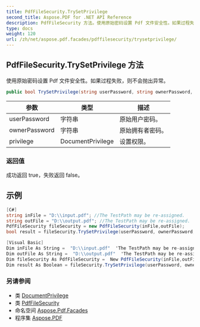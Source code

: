 ```yaml
---
title: PdfFileSecurity.TrySetPrivilege
second_title: Aspose.PDF for .NET API Reference
description: PdfFileSecurity 方法。使用原始密码设置 Pdf 文件安全性。如果过程失败，则不会抛出异常
type: docs
weight: 120
url: /zh/net/aspose.pdf.facades/pdffilesecurity/trysetprivilege/
---
```

## PdfFileSecurity.TrySetPrivilege 方法

使用原始密码设置 Pdf 文件安全性。如果过程失败，则不会抛出异常。

```csharp
public bool TrySetPrivilege(string userPassword, string ownerPassword, DocumentPrivilege privilege)
```

| 参数 | 类型 | 描述 |
| --- | --- | --- |
| userPassword | 字符串 | 原始用户密码。 |
| ownerPassword | 字符串 | 原始拥有者密码。 |
| privilege | DocumentPrivilege | 设置权限。 |

### 返回值

成功返回 true，失败返回 false。

## 示例

```csharp
[C#]
string inFile = "D:\\input.pdf"; //The TestPath may be re-assigned.
string outFile = "D:\\output.pdf"; //The TestPath may be re-assigned.
PdfFileSecurity fileSecurity = new PdfFileSecurity(inFile,outFile);		
bool result = fileSecurity.TrySetPrivilege(userPassword, ownerPassword, DocumentPrivilege.Print);

[Visual Basic]
Dim inFile As String =  "D:\\input.pdf"  'The TestPath may be re-assigned.'
Dim outFile As String =  "D:\\output.pdf"  'The TestPath may be re-assigned.'
Dim fileSecurity As PdfFileSecurity =  New PdfFileSecurity(inFile,outFile) 
Dim result As Boolean = fileSecurity.TrySetPrivilege(userPassword, ownerPassword, DocumentPrivilege.Print)
```

### 另请参阅

* 类 [DocumentPrivilege](../../documentprivilege/)
* 类 [PdfFileSecurity](../)
* 命名空间 [Aspose.Pdf.Facades](../../../aspose.pdf.facades/)
* 程序集 [Aspose.PDF](../../../)